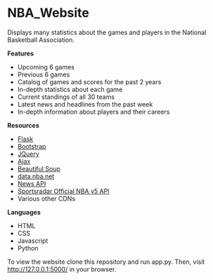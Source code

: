 # NBA_Website
Displays many statistics about the games and players in the National Basketball Association.

**Features**
  - Upcoming 6 games
  - Previous 6 games
  - Catalog of games and scores for the past 2 years
  - In-depth statistics about each game
  - Current standings of all 30 teams
  - Latest news and headlines from the past week
  - In-depth information about players and their careers
 
 **Resources**
  - [Flask](http://flask.pocoo.org/)
  - [Bootstrap](https://getbootstrap.com/)
  - [JQuery](https://jquery.com/)
  - [Ajax](http://api.jquery.com/jquery.ajax/)
  - [Beautiful Soup](https://www.crummy.com/software/BeautifulSoup/bs4/doc/)
  - [data.nba.net](http://data.nba.net/10s/prod/v1/today.json)
  - [News API](https://newsapi.org/)
  - [Sportsradar Official NBA v5 API](https://developer.sportradar.com/docs/read/basketball/NBA_v5)
  - Various other CDNs
  
**Languages**
  - HTML
  - CSS
  - Javascript
  - Python
 
 To view the website clone this repository and run app.py. Then, visit http://127.0.0.1:5000/ in your browser.
